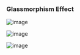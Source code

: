 ### Glassmorphism Effect

![image](https://user-images.githubusercontent.com/70272542/142717026-c704c300-65b3-4e05-b7ad-ba45d6383f2b.png)

![image](https://user-images.githubusercontent.com/70272542/142720691-d7b45433-897a-45b2-af45-da5d2caee6db.png)


![image](https://user-images.githubusercontent.com/70272542/142620945-7ea96f7e-f5cc-4b38-ae0b-dbab512eb026.png)
